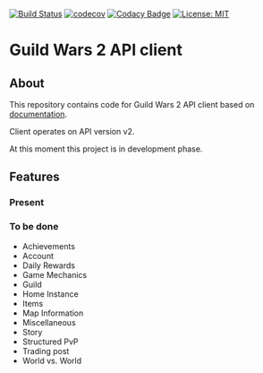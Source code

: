 [![Build Status](https://travis-ci.org/Kryszak/gwatlin.svg?branch=master)](https://travis-ci.org/Kryszak/gwatlin)
[![codecov](https://codecov.io/gh/Kryszak/gwatlin/branch/master/graph/badge.svg)](https://codecov.io/gh/Kryszak/gwatlin)
[![Codacy Badge](https://api.codacy.com/project/badge/Grade/cd1b40830b484dafb1150f3314eb6de2)](https://www.codacy.com/manual/Kryszak/gwatlin?utm_source=github.com&amp;utm_medium=referral&amp;utm_content=Kryszak/gwatlin&amp;utm_campaign=Badge_Grade)
[![License: MIT](https://img.shields.io/badge/License-MIT-yellow.svg)](https://opensource.org/licenses/MIT)

# Guild Wars 2 API client

## About
This repository contains code for Guild Wars 2 API client based on [documentation](https://wiki.guildwars2.com/wiki/API:Main).

Client operates on API version v2.

At this moment this project is in development phase.

## Features
### Present

### To be done 
-   Achievements
-   Account
-   Daily Rewards
-   Game Mechanics
-   Guild 
-   Home Instance
-   Items
-   Map Information
-   Miscellaneous
-   Story
-   Structured PvP
-   Trading post
-   World vs. World
